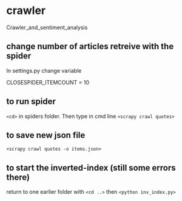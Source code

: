 # crawler
Crawler_and_sentiment_analysis

## change number of articles retreive with the spider
In settings.py change variable

CLOSESPIDER_ITEMCOUNT = 10

## to run spider
`<cd>` in spiders folder. Then type in cmd line
`<scrapy crawl quotes>`

## to save new json file
`<scrapy crawl quotes -o items.json>`

## to start the inverted-index (still some errors there)
return to one earlier folder with `<cd ..>` then 
`<python inv_index.py>`

